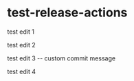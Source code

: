 # test-release-actions

test edit 1

test edit 2

test edit 3 -- custom commit message

test edit 4

